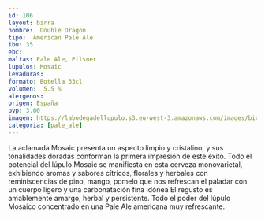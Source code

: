 ```yaml
---
id: 106
layout: birra
nombre:  Double Dragon
tipo:  American Pale Ale
ibu: 35
ebc:  
maltas: Pale Ale, Pilsner 
lupulos: Mosaic
levaduras:
formato: Botella 33cl
volumen:  5.5 %
alergenos: 
origen: España
pvp: 3.00 
imagen: https://labodegadellupulo.s3.eu-west-3.amazonaws.com/images/birras/mosaic.jpg
categoria: [pale_ale]
---
```

La aclamada Mosaic presenta un aspecto limpio y cristalino, y sus tonalidades doradas conforman la primera impresión de este éxito. Todo el potencial del lúpulo Mosaic se manifiesta en esta cerveza monovarietal, exhibiendo aromas y sabores cítricos, florales y herbales con reminiscencias de pino, mango, pomelo que nos refrescan el paladar con un cuerpo ligero y una carbonatación fina idónea El regusto es amablemente amargo, herbal y persistente. Todo el poder del lúpulo Mosaico concentrado en una Pale Ale americana muy refrescante.